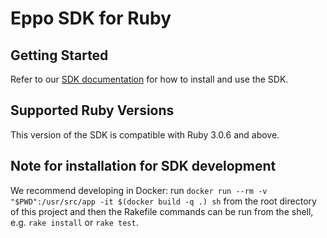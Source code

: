 # Eppo SDK for Ruby

## Getting Started

Refer to our [SDK documentation](https://docs.geteppo.com/feature-flags/sdks/server-sdks/ruby) for how to install and use the SDK.

## Supported Ruby Versions
This version of the SDK is compatible with Ruby 3.0.6 and above.

## Note for installation for SDK development

We recommend developing in Docker: run `docker run --rm -v "$PWD":/usr/src/app -it $(docker build -q .) sh` from the root directory of this project and then the Rakefile commands can be run from the shell, e.g. `rake install` or `rake test`.